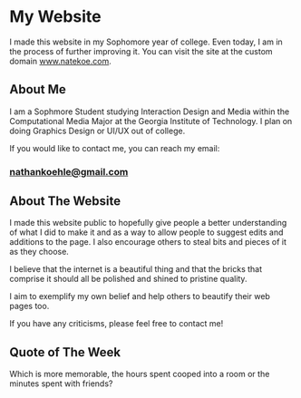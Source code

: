 # My Website

I made this website in my Sophomore year of college. Even today, I am in the process of further improving it. You can visit the site at the custom domain www.natekoe.com.

## About Me

I am a Sophmore Student studying Interaction Design and Media within the Computational Media Major at the Georgia Institute of Technology. I plan on doing Graphics Design or UI/UX out of college.

If you would like to contact me, you can reach my email:

### nathankoehle@gmail.com

## About The Website

I made this website public to hopefully give people a better understanding of what I did to make it and as a way to allow people to suggest edits and additions to the page. I also encourage others to steal bits and pieces of it as they choose. 

I believe that the internet is a beautiful thing and that the bricks that comprise it should all be polished and shined to pristine quality. 

I aim to exemplify my own belief and help others to beautify their web pages too. 

If you have any criticisms, please feel free to contact me!

## Quote of The Week

Which is more memorable, the hours spent cooped into a room or the minutes spent with friends?